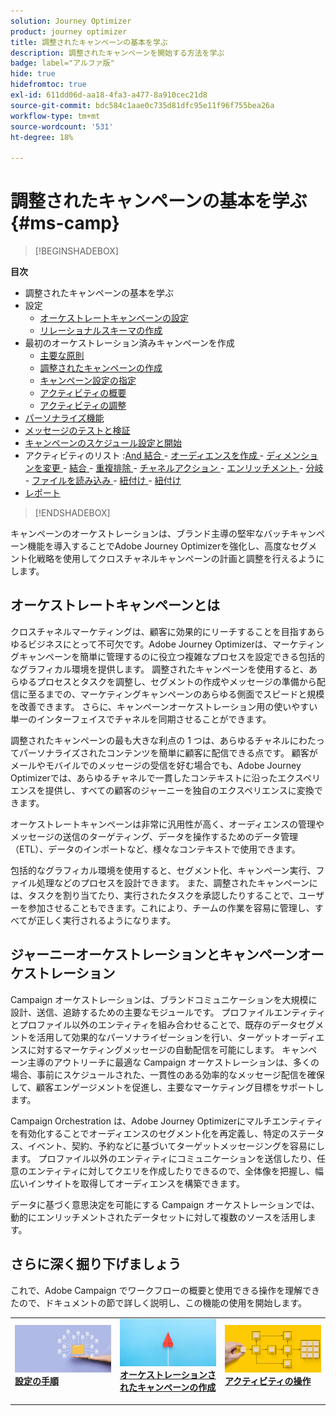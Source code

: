 ```yaml
---
solution: Journey Optimizer
product: journey optimizer
title: 調整されたキャンペーンの基本を学ぶ
description: 調整されたキャンペーンを開始する方法を学ぶ
badge: label="アルファ版"
hide: true
hidefromtoc: true
exl-id: 611dd06d-aa18-4fa3-a477-8a910cec21d8
source-git-commit: bdc584c1aae0c735d81dfc95e11f96f755bea26a
workflow-type: tm+mt
source-wordcount: '531'
ht-degree: 18%

---
```


# 調整されたキャンペーンの基本を学ぶ {#ms-camp}

>[!BEGINSHADEBOX]

**目次**

* 調整されたキャンペーンの基本を学ぶ
* 設定
   * [ オーケストレートキャンペーンの設定 ](gs-campaign-config.md)
   * [リレーショナルスキーマの作成](ms-schemas.md)
* 最初のオーケストレーション済みキャンペーンを作成
   * [主要な原則](gs-campaign-creation.md)
   * [調整されたキャンペーンの作成](create-ms-campaign.md)
   * [キャンペーン設定の指定](ms-campaign-settings.md)
   * [アクティビティの概要](activities/about-activities.md)
   * [アクティビティの調整](orchestrate-activities.md)
* [パーソナライズ機能](ms-personalization.md)
* [メッセージのテストと検証](ms-proofs.md)
* [キャンペーンのスケジュール設定と開始](start-monitor-campaigns.md)
* アクティビティのリスト :[And 結合 ](activities/and-join.md) - [ オーディエンスを作成 ](activities/build-audience.md) - [ ディメンションを変更 ](activities/change-dimension.md) - [ 結合 ](activities/combine.md) - [ 重複排除 ](activities/deduplication.md) - [ チャネルアクション ](activities/channels.md) - [ エンリッチメント ](activities/enrichment.md) - [ 分岐 ](activities/fork.md) - [ ファイルを読み込み ](activities/load-file.md) - [ 紐付け ](activities/reconciliation.md) - [ 紐付け ](activities/save-audience.md) [ ](activities/split.md) [ ](activities/test.md) [ ](activities/update-data.md) [ ](activities/wait.md)
* [レポート](reporting-campaigns.md)

>[!ENDSHADEBOX]

キャンペーンのオーケストレーションは、ブランド主導の堅牢なバッチキャンペーン機能を導入することでAdobe Journey Optimizerを強化し、高度なセグメント化戦略を使用してクロスチャネルキャンペーンの計画と調整を行えるようにします。

## オーケストレートキャンペーンとは

クロスチャネルマーケティングは、顧客に効果的にリーチすることを目指すあらゆるビジネスにとって不可欠です。Adobe Journey Optimizerは、マーケティングキャンペーンを簡単に管理するのに役立つ複雑なプロセスを設定できる包括的なグラフィカル環境を提供します。 調整されたキャンペーンを使用すると、あらゆるプロセスとタスクを調整し、セグメントの作成やメッセージの準備から配信に至るまでの、マーケティングキャンペーンのあらゆる側面でスピードと規模を改善できます。 さらに、キャンペーンオーケストレーション用の使いやすい単一のインターフェイスでチャネルを同期させることができます。

調整されたキャンペーンの最も大きな利点の 1 つは、あらゆるチャネルにわたってパーソナライズされたコンテンツを簡単に顧客に配信できる点です。 顧客がメールやモバイルでのメッセージの受信を好む場合でも、Adobe Journey Optimizerでは、あらゆるチャネルで一貫したコンテキストに沿ったエクスペリエンスを提供し、すべての顧客のジャーニーを独自のエクスペリエンスに変換できます。

オーケストレートキャンペーンは非常に汎用性が高く、オーディエンスの管理やメッセージの送信のターゲティング、データを操作するためのデータ管理（ETL）、データのインポートなど、様々なコンテキストで使用できます。

包括的なグラフィカル環境を使用すると、セグメント化、キャンペーン実行、ファイル処理などのプロセスを設計できます。 また、調整されたキャンペーンには、タスクを割り当てたり、実行されたタスクを承認したりすることで、ユーザーを参加させることもできます。これにより、チームの作業を容易に管理し、すべてが正しく実行されるようになります。


## ジャーニーオーケストレーションとキャンペーンオーケストレーション

Campaign オーケストレーションは、ブランドコミュニケーションを大規模に設計、送信、追跡するための主要なモジュールです。 プロファイルエンティティとプロファイル以外のエンティティを組み合わせることで、既存のデータセグメントを活用して効果的なパーソナライゼーションを行い、ターゲットオーディエンスに対するマーケティングメッセージの自動配信を可能にします。 キャンペーン主導のアウトリーチに最適な Campaign オーケストレーションは、多くの場合、事前にスケジュールされた、一貫性のある効率的なメッセージ配信を確保して、顧客エンゲージメントを促進し、主要なマーケティング目標をサポートします。

Campaign Orchestration は、Adobe Journey Optimizerにマルチエンティティを有効化することでオーディエンスのセグメント化を再定義し、特定のステータス、イベント、契約、予約などに基づいてターゲットメッセージングを容易にします。 プロファイル以外のエンティティにコミュニケーションを送信したり、任意のエンティティに対してクエリを作成したりできるので、全体像を把握し、幅広いインサイトを取得してオーディエンスを構築できます。

データに基づく意思決定を可能にする Campaign オーケストレーションでは、動的にエンリッチメントされたデータセットに対して複数のソースを活用します。


## さらに深く掘り下げましょう

これで、Adobe Campaign でワークフローの概要と使用できる操作を理解できたので、ドキュメントの節で詳しく説明し、この機能の使用を開始します。

<table style="table-layout:fixed"><tr style="border: 0;">
<td>
<a href="gs-campaign-creation.md">
<img alt="ワークフローへのアクセスと管理" src="assets/do-not-localize/workflow-access.jpeg">
</a>
<div>
<a href="gs-campaign-creation.md"><strong>設定の手順</strong></a>
</div>
<p>
</td>
<td>
<a href="create-ms-campaign.md">
<img alt="リード" src="assets/do-not-localize/workflow-create.jpeg">
</a>
<div><a href="create-ms-campaign.md"><strong> オーケストレーションされたキャンペーンの作成 </strong>
</div>
<p>
</td>
<td>
<a href="activities/about-activities.md">
<img alt="低頻度" src="assets/do-not-localize/workflow-activities.jpeg">
</a>
<div>
<a href="activities/about-activities.md"><strong> アクティビティの操作 </strong></a>
</div>
<p></td>
</tr></table>
